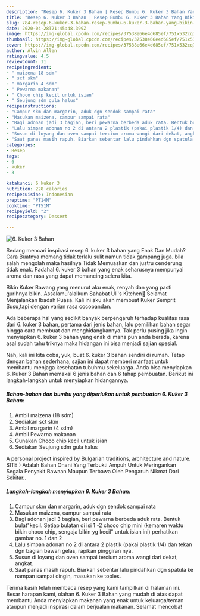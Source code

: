 ```yaml
---
description: "Resep 6. Kuker 3 Bahan | Resep Bumbu 6. Kuker 3 Bahan Yang Bikin Ngiler"
title: "Resep 6. Kuker 3 Bahan | Resep Bumbu 6. Kuker 3 Bahan Yang Bikin Ngiler"
slug: 784-resep-6-kuker-3-bahan-resep-bumbu-6-kuker-3-bahan-yang-bikin-ngiler
date: 2020-04-28T21:45:48.399Z
image: https://img-global.cpcdn.com/recipes/37538e66e4d685ef/751x532cq70/6-kuker-3-bahan-foto-resep-utama.jpg
thumbnail: https://img-global.cpcdn.com/recipes/37538e66e4d685ef/751x532cq70/6-kuker-3-bahan-foto-resep-utama.jpg
cover: https://img-global.cpcdn.com/recipes/37538e66e4d685ef/751x532cq70/6-kuker-3-bahan-foto-resep-utama.jpg
author: Alvin Allen
ratingvalue: 4.5
reviewcount: 11
recipeingredient:
- " maizena 18 sdm"
- " sct skm"
- " margarin 4 sdm"
- " Pewarna makanan"
- " Choco chip kecil untuk isian"
- " Seujung sdm gula halus"
recipeinstructions:
- "Campur skm dan margarin, aduk dgn sendok sampai rata"
- "Masukan maizena, campur sampai rata"
- "Bagi adonan jadi 3 bagian, beri pewarna berbeda aduk rata. Bentuk bulat&#34;kecil. Setiap bulatan di isi 1 -2 choco chip mini (kemaren waktu bikin choco chip, sengaja bikin yg kecil&#34; untuk isian ini) perhatikan gambar no. 1 dan 2"
- "Lalu simpan adonan no 2 di antara 2 plastik (pakai plastik 1/4) dan tekan dgn bagian bawah gelas, rapikan pinggiran nya."
- "Susun di loyang dan oven sampai tercium aroma wangi dari dekat, angkat."
- "Saat panas masih rapuh. Biarkan sebentar lalu pindahkan dgn spatula ke nampan sampai dingin, masukan ke toples."
categories:
- Resep
tags:
- 6
- kuker
- 3

katakunci: 6 kuker 3 
nutrition: 228 calories
recipecuisine: Indonesian
preptime: "PT14M"
cooktime: "PT51M"
recipeyield: "2"
recipecategory: Dessert

---
```



![6. Kuker 3 Bahan](https://img-global.cpcdn.com/recipes/37538e66e4d685ef/751x532cq70/6-kuker-3-bahan-foto-resep-utama.jpg)

Sedang mencari inspirasi resep 6. kuker 3 bahan yang Enak Dan Mudah? Cara Buatnya memang tidak terlalu sulit namun tidak gampang juga. bila salah mengolah maka hasilnya Tidak Memuaskan dan justru cenderung tidak enak. Padahal 6. kuker 3 bahan yang enak seharusnya mempunyai aroma dan rasa yang dapat memancing selera kita.

Bikin Kuker Bawang yang menurut aku enak, renyah dan yang pasti gurihnya bikin. Assalamu&#39;alaikum Sahabat Uli&#39;s Kitchen🤗 Selamat Menjalankan Ibadah Puasa. Kali ini aku akan membuat Kuker Semprit Susu,tapi dengan varian rasa cocopandan.

Ada beberapa hal yang sedikit banyak berpengaruh terhadap kualitas rasa dari 6. kuker 3 bahan, pertama dari jenis bahan, lalu pemilihan bahan segar hingga cara membuat dan menghidangkannya. Tak perlu pusing jika ingin menyiapkan 6. kuker 3 bahan yang enak di mana pun anda berada, karena asal sudah tahu triknya maka hidangan ini bisa menjadi sajian spesial.


Nah, kali ini kita coba, yuk, buat 6. kuker 3 bahan sendiri di rumah. Tetap dengan bahan sederhana, sajian ini dapat memberi manfaat untuk membantu menjaga kesehatan tubuhmu sekeluarga. Anda bisa menyiapkan 6. Kuker 3 Bahan memakai 6 jenis bahan dan 6 tahap pembuatan. Berikut ini langkah-langkah untuk menyiapkan hidangannya.

<!--inarticleads1-->

##### Bahan-bahan dan bumbu yang diperlukan untuk pembuatan 6. Kuker 3 Bahan:

1. Ambil  maizena (18 sdm)
1. Sediakan  sct skm
1. Ambil  margarin (4 sdm)
1. Ambil  Pewarna makanan
1. Gunakan  Choco chip kecil untuk isian
1. Sediakan  Seujung sdm gula halus


A personal project inspired by Bulgarian traditions, architecture and nature. SITE ) Adalah Bahan Onani Yang Terbukti Ampuh Untuk Meringankan Segala Penyakit Bawaan Maupun Terbawa Oleh Pengaruh Nikmat Dari Sekitar.. 

<!--inarticleads2-->

##### Langkah-langkah menyiapkan 6. Kuker 3 Bahan:

1. Campur skm dan margarin, aduk dgn sendok sampai rata
1. Masukan maizena, campur sampai rata
1. Bagi adonan jadi 3 bagian, beri pewarna berbeda aduk rata. Bentuk bulat&#34;kecil. Setiap bulatan di isi 1 -2 choco chip mini (kemaren waktu bikin choco chip, sengaja bikin yg kecil&#34; untuk isian ini) perhatikan gambar no. 1 dan 2
1. Lalu simpan adonan no 2 di antara 2 plastik (pakai plastik 1/4) dan tekan dgn bagian bawah gelas, rapikan pinggiran nya.
1. Susun di loyang dan oven sampai tercium aroma wangi dari dekat, angkat.
1. Saat panas masih rapuh. Biarkan sebentar lalu pindahkan dgn spatula ke nampan sampai dingin, masukan ke toples.




Terima kasih telah membaca resep yang kami tampilkan di halaman ini. Besar harapan kami, olahan 6. Kuker 3 Bahan yang mudah di atas dapat membantu Anda menyiapkan makanan yang enak untuk keluarga/teman ataupun menjadi inspirasi dalam berjualan makanan. Selamat mencoba!
